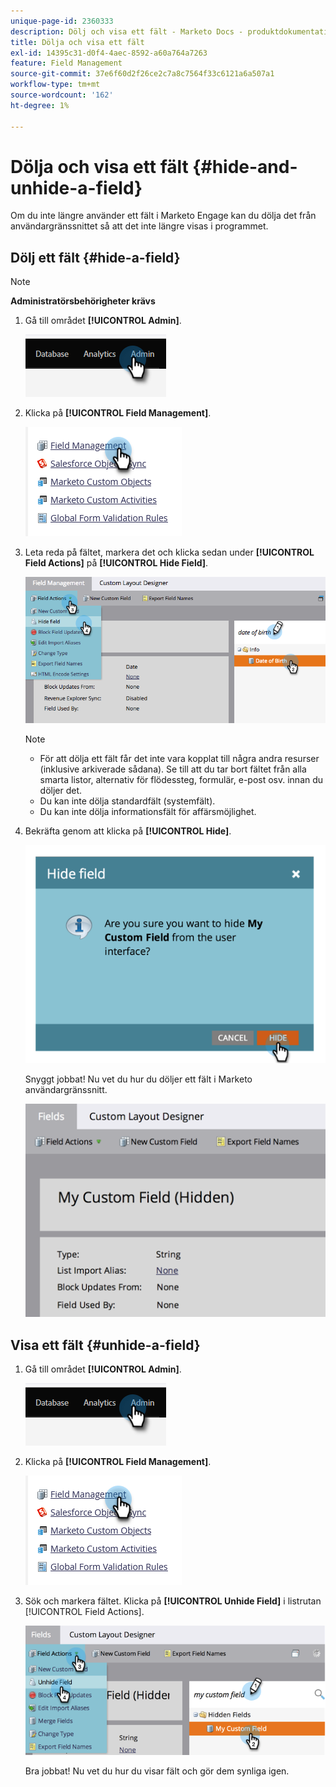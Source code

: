 ```yaml
---
unique-page-id: 2360333
description: Dölj och visa ett fält - Marketo Docs - produktdokumentation
title: Dölja och visa ett fält
exl-id: 14395c31-d0f4-4aec-8592-a60a764a7263
feature: Field Management
source-git-commit: 37e6f60d2f26ce2c7a8c7564f33c6121a6a507a1
workflow-type: tm+mt
source-wordcount: '162'
ht-degree: 1%

---
```


# Dölja och visa ett fält {#hide-and-unhide-a-field}

Om du inte längre använder ett fält i Marketo Engage kan du dölja det från användargränssnittet så att det inte längre visas i programmet.

## Dölj ett fält {#hide-a-field}

>[!NOTE]
>
>**Administratörsbehörigheter krävs**

1. Gå till området **[!UICONTROL Admin]**.

   ![](assets/hide-and-unhide-a-field-1.png)

1. Klicka på **[!UICONTROL Field Management]**.

   ![](assets/hide-and-unhide-a-field-2.png)

1. Leta reda på fältet, markera det och klicka sedan under **[!UICONTROL Field Actions]** på **[!UICONTROL Hide Field]**.

   ![](assets/hide-and-unhide-a-field-3.png)

   >[!NOTE]
   >
   >* För att dölja ett fält får det inte vara kopplat till några andra resurser (inklusive arkiverade sådana). Se till att du tar bort fältet från alla smarta listor, alternativ för flödessteg, formulär, e-post osv. innan du döljer det.
   >* Du kan inte dölja standardfält (systemfält).
   >* Du kan inte dölja informationsfält för affärsmöjlighet.

1. Bekräfta genom att klicka på **[!UICONTROL Hide]**.

   ![](assets/hide-and-unhide-a-field-4.png)

   Snyggt jobbat! Nu vet du hur du döljer ett fält i Marketo användargränssnitt.

   ![](assets/hide-and-unhide-a-field-5.png)

## Visa ett fält {#unhide-a-field}

1. Gå till området **[!UICONTROL Admin]**.

   ![](assets/hide-and-unhide-a-field-6.png)

1. Klicka på **[!UICONTROL Field Management]**.

   ![](assets/hide-and-unhide-a-field-7.png)

1. Sök och markera fältet. Klicka på **[!UICONTROL Unhide Field]** i listrutan [!UICONTROL Field Actions].

   ![](assets/hide-and-unhide-a-field-8.png)

   Bra jobbat! Nu vet du hur du visar fält och gör dem synliga igen.

